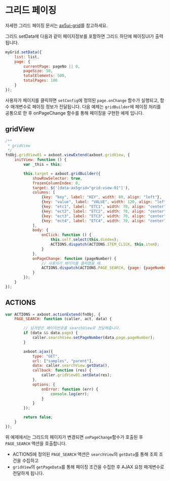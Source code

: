 # 그리드 페이징

자세한 그리드 페이징 문서는 [ax5ui-grid](http://ax5.io/ax5ui-grid/demo/14-paging.html)를 참고하세요.

그리드 setData에 다음과 같이 페이지정보를 포함하면 그리드 하단에 페이징UI가 출력됩니다.
```js
myGrid.setData({
    list: list,
    page: {
        currentPage: pageNo || 0,
        pageSize: 50,
        totalElements: 500,
        totalPages: 100
    }
});
```
사용자가 페이지를 클릭하면 `setConfig`에 정의된 `page.onChange` 함수가 실행되고, 함수 매개변수로 페이징 정보가 전달됩니다. 
다음 예제는 `gridBuilder`에 페이징 처리를 공통으로 한 후 onPageChange 함수를 통해 페이징을 구현한 예제 입니다.

## gridView
```js
/**
 * gridView
 */
fnObj.gridView01 = axboot.viewExtend(axboot.gridView, {
    initView: function () {
        var _this = this;

        this.target = axboot.gridBuilder({
            showRowSelector: true,
            frozenColumnIndex: 0,
            target: $('[data-ax5grid="grid-view-01"]'),
            columns: [
                {key: "key", label: "KEY", width: 80, align: "left"},
                {key: "value", label: "VALUE", width: 120, align: "left"},
                {key: "etc1", label: "ETC1", width: 70, align: "center"},
                {key: "ect2", label: "ETC2", width: 70, align: "center"},
                {key: "ect3", label: "ETC3", width: 70, align: "center"},
                {key: "ect4", label: "ETC4", width: 70, align: "center"}
            ],
            body: {
                onClick: function () {
                    this.self.select(this.dindex);
                    ACTIONS.dispatch(ACTIONS.ITEM_CLICK, this.item);
                }
            },
            onPageChange: function (pageNumber) {
                // 사용자가 페이지를 클릭했을 때.
                ACTIONS.dispatch(ACTIONS.PAGE_SEARCH, {page: {pageNumber: pageNumber}});
            }
        });
    }
});
```

## ACTIONS
```js
var ACTIONS = axboot.actionExtend(fnObj, {
    PAGE_SEARCH: function (caller, act, data) {

        // 넘겨받은 페이지번호를 searchView로 전달해줍니다.
        if (data && data.page) {
            caller.searchView.setPageNumber(data.page.pageNumber);
        }

        axboot.ajax({
            type: "GET",
            url: ["samples", "parent"],
            data: caller.searchView.getData(),
            callback: function (res) {
                caller.gridView01.setData(res);
            },
            options: {
                onError: function (err) {
                    console.log(err);
                }
            }
        });

        return false;
    }
});
```
위 예제에서는 그리드의 페이지가 변경되면 `onPageChange`함수가 호출된 후 `PAGE_SEARCH` 액션을 호출합니다. 
- ACTIONS에 정의된 `PAGE_SEARCH` 액션은 `searchView`의 `getData`를 통해 조회 조건을 수집하고 
- `gridView`의 `getPageData`를 통해 페이징 조건을 수집한 후 AJAX 요청 매개변수로 전달하게 됩니다.
